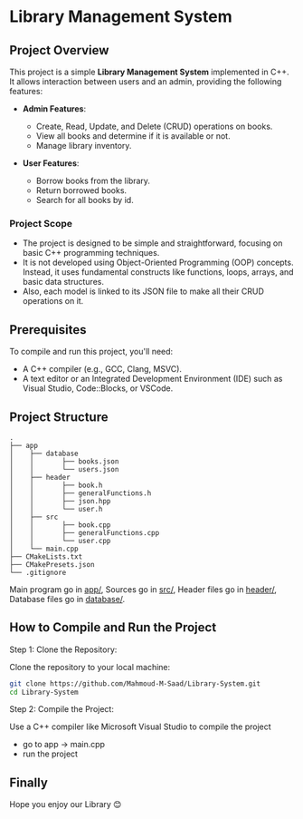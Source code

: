 # Library Management System

## Project Overview

This project is a simple **Library Management System** implemented in C++. It allows interaction between users and an admin, providing the following features:

- **Admin Features**:
  - Create, Read, Update, and Delete (CRUD) operations on books.
  - View all books and determine if it is available or not.
  - Manage library inventory.

- **User Features**:
  - Borrow books from the library.
  - Return borrowed books.
  - Search for all books by id.

### Project Scope

- The project is designed to be simple and straightforward, focusing on basic C++ programming techniques.
- It is not developed using Object-Oriented Programming (OOP) concepts. Instead, it uses fundamental constructs like functions, loops, arrays, and basic data structures.
- Also, each model is linked to its JSON file to make all their CRUD operations on it.

## Prerequisites

To compile and run this project, you'll need:

- A C++ compiler (e.g., GCC, Clang, MSVC).
- A text editor or an Integrated Development Environment (IDE) such as Visual Studio, Code::Blocks, or VSCode.

## Project Structure
``` text
.
├── app
│    ├── database
│    │       ├── books.json
│    │       └── users.json
│    ├── header
│    │       ├── book.h
│    │       ├── generalFunctions.h
│    │       ├── json.hpp
│    │       └── user.h
│    ├── src
│    │       ├── book.cpp
│    │       ├── generalFunctions.cpp
│    │       └── user.cpp
│    └── main.cpp
├── CMakeLists.txt
├── CMakePresets.json
└── .gitignore

```

Main program go in [app/](app),
Sources go in [src/](app/src),
Header files go in [header/](app/header), 
Database files go in [database/](app/database).

## How to Compile and Run the Project

Step 1: Clone the Repository:

Clone the repository to your local machine:

```bash
git clone https://github.com/Mahmoud-M-Saad/Library-System.git
cd Library-System
```

Step 2: Compile the Project:

Use a C++ compiler like Microsoft Visual Studio to compile the project
  - go to app -> main.cpp
  - run the project


## Finally

Hope you enjoy our Library 😊
